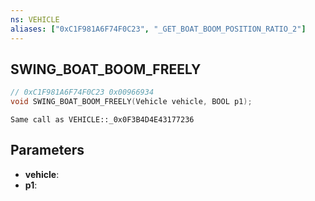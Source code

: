 ```yaml
---
ns: VEHICLE
aliases: ["0xC1F981A6F74F0C23", "_GET_BOAT_BOOM_POSITION_RATIO_2"]
---
```

## SWING_BOAT_BOOM_FREELY

```c
// 0xC1F981A6F74F0C23 0x00966934
void SWING_BOAT_BOOM_FREELY(Vehicle vehicle, BOOL p1);
```

```
Same call as VEHICLE::_0x0F3B4D4E43177236
```

## Parameters
* **vehicle**: 
* **p1**: 

